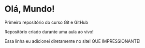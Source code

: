 # Olá, Mundo!
 Primeiro repositório do curso Git e GitHub

 Repositório criado durante uma aula ao vivo!

 Essa linha eu adicionei diretamente no site! QUE IMPRESSIONANTE!
